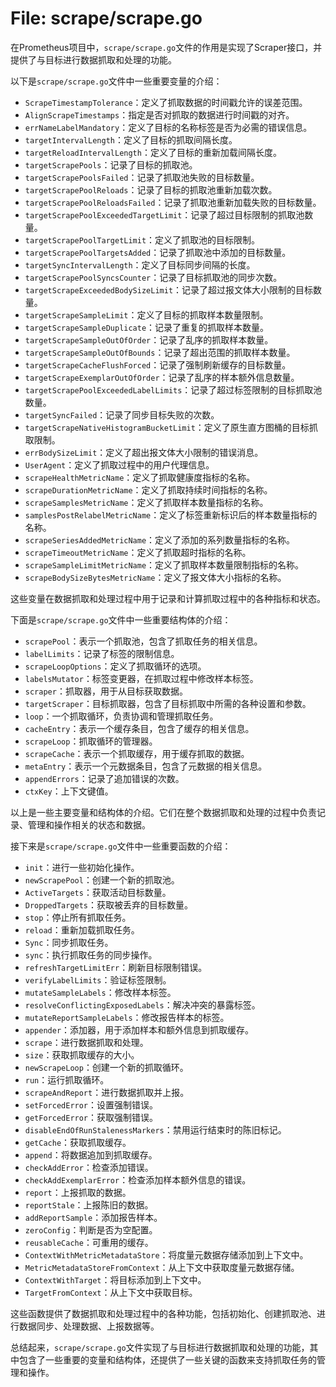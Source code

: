# File: scrape/scrape.go

在Prometheus项目中，`scrape/scrape.go`文件的作用是实现了Scraper接口，并提供了与目标进行数据抓取和处理的功能。

以下是`scrape/scrape.go`文件中一些重要变量的介绍：

- `ScrapeTimestampTolerance`：定义了抓取数据的时间戳允许的误差范围。
- `AlignScrapeTimestamps`：指定是否对抓取的数据进行时间戳的对齐。
- `errNameLabelMandatory`：定义了目标的名称标签是否为必需的错误信息。
- `targetIntervalLength`：定义了目标的抓取间隔长度。
- `targetReloadIntervalLength`：定义了目标的重新加载间隔长度。
- `targetScrapePools`：记录了目标的抓取池。
- `targetScrapePoolsFailed`：记录了抓取池失败的目标数量。
- `targetScrapePoolReloads`：记录了目标的抓取池重新加载次数。
- `targetScrapePoolReloadsFailed`：记录了抓取池重新加载失败的目标数量。
- `targetScrapePoolExceededTargetLimit`：记录了超过目标限制的抓取池数量。
- `targetScrapePoolTargetLimit`：定义了抓取池的目标限制。
- `targetScrapePoolTargetsAdded`：记录了抓取池中添加的目标数量。
- `targetSyncIntervalLength`：定义了目标同步间隔的长度。
- `targetScrapePoolSyncsCounter`：记录了目标抓取池的同步次数。
- `targetScrapeExceededBodySizeLimit`：记录了超过报文体大小限制的目标数量。
- `targetScrapeSampleLimit`：定义了目标的抓取样本数量限制。
- `targetScrapeSampleDuplicate`：记录了重复的抓取样本数量。
- `targetScrapeSampleOutOfOrder`：记录了乱序的抓取样本数量。
- `targetScrapeSampleOutOfBounds`：记录了超出范围的抓取样本数量。
- `targetScrapeCacheFlushForced`：记录了强制刷新缓存的目标数量。
- `targetScrapeExemplarOutOfOrder`：记录了乱序的样本额外信息数量。
- `targetScrapePoolExceededLabelLimits`：记录了超过标签限制的目标抓取池数量。
- `targetSyncFailed`：记录了同步目标失败的次数。
- `targetScrapeNativeHistogramBucketLimit`：定义了原生直方图桶的目标抓取限制。
- `errBodySizeLimit`：定义了超出报文体大小限制的错误消息。
- `UserAgent`：定义了抓取过程中的用户代理信息。
- `scrapeHealthMetricName`：定义了抓取健康度指标的名称。
- `scrapeDurationMetricName`：定义了抓取持续时间指标的名称。
- `scrapeSamplesMetricName`：定义了抓取样本数量指标的名称。
- `samplesPostRelabelMetricName`：定义了标签重新标识后的样本数量指标的名称。
- `scrapeSeriesAddedMetricName`：定义了添加的系列数量指标的名称。
- `scrapeTimeoutMetricName`：定义了抓取超时指标的名称。
- `scrapeSampleLimitMetricName`：定义了抓取样本数量限制指标的名称。
- `scrapeBodySizeBytesMetricName`：定义了报文体大小指标的名称。

这些变量在数据抓取和处理过程中用于记录和计算抓取过程中的各种指标和状态。

下面是`scrape/scrape.go`文件中一些重要结构体的介绍：

- `scrapePool`：表示一个抓取池，包含了抓取任务的相关信息。
- `labelLimits`：记录了标签的限制信息。
- `scrapeLoopOptions`：定义了抓取循环的选项。
- `labelsMutator`：标签变更器，在抓取过程中修改样本标签。
- `scraper`：抓取器，用于从目标获取数据。
- `targetScraper`：目标抓取器，包含了目标抓取中所需的各种设置和参数。
- `loop`：一个抓取循环，负责协调和管理抓取任务。
- `cacheEntry`：表示一个缓存条目，包含了缓存的相关信息。
- `scrapeLoop`：抓取循环的管理器。
- `scrapeCache`：表示一个抓取缓存，用于缓存抓取的数据。
- `metaEntry`：表示一个元数据条目，包含了元数据的相关信息。
- `appendErrors`：记录了追加错误的次数。
- `ctxKey`：上下文键值。

以上是一些主要变量和结构体的介绍。它们在整个数据抓取和处理的过程中负责记录、管理和操作相关的状态和数据。

接下来是`scrape/scrape.go`文件中一些重要函数的介绍：

- `init`：进行一些初始化操作。
- `newScrapePool`：创建一个新的抓取池。
- `ActiveTargets`：获取活动目标数量。
- `DroppedTargets`：获取被丢弃的目标数量。
- `stop`：停止所有抓取任务。
- `reload`：重新加载抓取任务。
- `Sync`：同步抓取任务。
- `sync`：执行抓取任务的同步操作。
- `refreshTargetLimitErr`：刷新目标限制错误。
- `verifyLabelLimits`：验证标签限制。
- `mutateSampleLabels`：修改样本标签。
- `resolveConflictingExposedLabels`：解决冲突的暴露标签。
- `mutateReportSampleLabels`：修改报告样本的标签。
- `appender`：添加器，用于添加样本和额外信息到抓取缓存。
- `scrape`：进行数据抓取和处理。
- `size`：获取抓取缓存的大小。
- `newScrapeLoop`：创建一个新的抓取循环。
- `run`：运行抓取循环。
- `scrapeAndReport`：进行数据抓取并上报。
- `setForcedError`：设置强制错误。
- `getForcedError`：获取强制错误。
- `disableEndOfRunStalenessMarkers`：禁用运行结束时的陈旧标记。
- `getCache`：获取抓取缓存。
- `append`：将数据追加到抓取缓存。
- `checkAddError`：检查添加错误。
- `checkAddExemplarError`：检查添加样本额外信息的错误。
- `report`：上报抓取的数据。
- `reportStale`：上报陈旧的数据。
- `addReportSample`：添加报告样本。
- `zeroConfig`：判断是否为空配置。
- `reusableCache`：可重用的缓存。
- `ContextWithMetricMetadataStore`：将度量元数据存储添加到上下文中。
- `MetricMetadataStoreFromContext`：从上下文中获取度量元数据存储。
- `ContextWithTarget`：将目标添加到上下文中。
- `TargetFromContext`：从上下文中获取目标。

这些函数提供了数据抓取和处理过程中的各种功能，包括初始化、创建抓取池、进行数据同步、处理数据、上报数据等。

总结起来，`scrape/scrape.go`文件实现了与目标进行数据抓取和处理的功能，其中包含了一些重要的变量和结构体，还提供了一些关键的函数来支持抓取任务的管理和操作。

